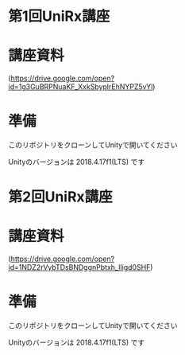 # 第1回UniRx講座

# 講座資料

(https://drive.google.com/open?id=1g3GuBRPNuaKF_XxkSbyplrEhNYPZ5vYl)

# 準備

このリポジトリをクローンしてUnityで開いてください

Unityのバージョンは 2018.4.17f1(LTS) です

# 第2回UniRx講座

# 講座資料

(https://drive.google.com/open?id=1NDZ2rVybTDsBNDggnPbtxh_lIigd0SHF)

# 準備

このリポジトリをクローンしてUnityで開いてください

Unityのバージョンは 2018.4.17f1(LTS) です

